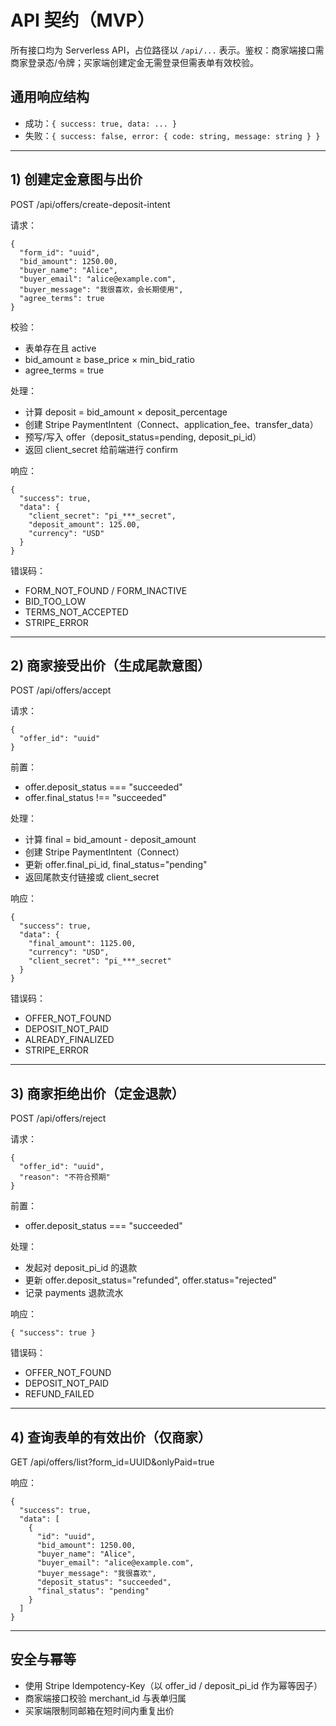 # API 契约（MVP）

所有接口均为 Serverless API，占位路径以 `/api/...` 表示。鉴权：商家端接口需商家登录态/令牌；买家端创建定金无需登录但需表单有效校验。

## 通用响应结构
- 成功：`{ success: true, data: ... }`
- 失败：`{ success: false, error: { code: string, message: string } }`

---

## 1) 创建定金意图与出价
POST /api/offers/create-deposit-intent

请求：
```
{
  "form_id": "uuid",
  "bid_amount": 1250.00,
  "buyer_name": "Alice",
  "buyer_email": "alice@example.com",
  "buyer_message": "我很喜欢，会长期使用",
  "agree_terms": true
}
```

校验：
- 表单存在且 active
- bid_amount ≥ base_price × min_bid_ratio
- agree_terms = true

处理：
- 计算 deposit = bid_amount × deposit_percentage
- 创建 Stripe PaymentIntent（Connect、application_fee、transfer_data）
- 预写/写入 offer（deposit_status=pending, deposit_pi_id）
- 返回 client_secret 给前端进行 confirm

响应：
```
{
  "success": true,
  "data": {
    "client_secret": "pi_***_secret",
    "deposit_amount": 125.00,
    "currency": "USD"
  }
}
```

错误码：
- FORM_NOT_FOUND / FORM_INACTIVE
- BID_TOO_LOW
- TERMS_NOT_ACCEPTED
- STRIPE_ERROR

---

## 2) 商家接受出价（生成尾款意图）
POST /api/offers/accept

请求：
```
{
  "offer_id": "uuid"
}
```

前置：
- offer.deposit_status === "succeeded"
- offer.final_status !== "succeeded"

处理：
- 计算 final = bid_amount - deposit_amount
- 创建 Stripe PaymentIntent（Connect）
- 更新 offer.final_pi_id, final_status="pending"
- 返回尾款支付链接或 client_secret

响应：
```
{
  "success": true,
  "data": {
    "final_amount": 1125.00,
    "currency": "USD",
    "client_secret": "pi_***_secret"
  }
}
```

错误码：
- OFFER_NOT_FOUND
- DEPOSIT_NOT_PAID
- ALREADY_FINALIZED
- STRIPE_ERROR

---

## 3) 商家拒绝出价（定金退款）
POST /api/offers/reject

请求：
```
{
  "offer_id": "uuid",
  "reason": "不符合预期"
}
```

前置：
- offer.deposit_status === "succeeded"

处理：
- 发起对 deposit_pi_id 的退款
- 更新 offer.deposit_status="refunded", offer.status="rejected"
- 记录 payments 退款流水

响应：
```
{ "success": true }
```

错误码：
- OFFER_NOT_FOUND
- DEPOSIT_NOT_PAID
- REFUND_FAILED

---

## 4) 查询表单的有效出价（仅商家）
GET /api/offers/list?form_id=UUID&onlyPaid=true

响应：
```
{
  "success": true,
  "data": [
    {
      "id": "uuid",
      "bid_amount": 1250.00,
      "buyer_name": "Alice",
      "buyer_email": "alice@example.com",
      "buyer_message": "我很喜欢",
      "deposit_status": "succeeded",
      "final_status": "pending"
    }
  ]
}
```

---

## 安全与幂等
- 使用 Stripe Idempotency-Key（以 offer_id / deposit_pi_id 作为幂等因子）
- 商家端接口校验 merchant_id 与表单归属
- 买家端限制同邮箱在短时间内重复出价